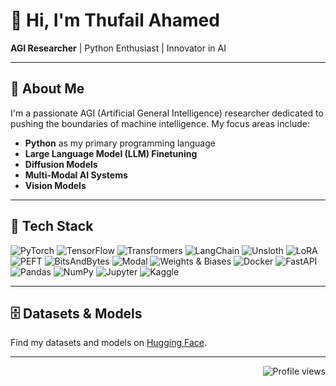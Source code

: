 # 👋 Hi, I'm Thufail Ahamed

**AGI Researcher** | Python Enthusiast | Innovator in AI

---

## 🚀 About Me

I'm a passionate AGI (Artificial General Intelligence) researcher dedicated to pushing the boundaries of machine intelligence. My focus areas include:

- **Python** as my primary programming language
- **Large Language Model (LLM) Finetuning**
- **Diffusion Models**
- **Multi-Modal AI Systems**
- **Vision Models**

---

## 🚀 Tech Stack
![PyTorch](https://img.shields.io/badge/-PyTorch-EE4C2C?style=flat-square&logo=pytorch&logoColor=white)
![TensorFlow](https://img.shields.io/badge/-TensorFlow-FF6F00?style=flat-square&logo=tensorflow&logoColor=white)
![Transformers](https://img.shields.io/badge/-Transformers-FFB300?style=flat-square&logo=huggingface&logoColor=black)
![LangChain](https://img.shields.io/badge/-LangChain-0FA36B?style=flat-square&logo=chainlink&logoColor=white)
![Unsloth](https://img.shields.io/badge/-Unsloth-333333?style=flat-square&logo=github&logoColor=white)
![LoRA](https://img.shields.io/badge/-LoRA-8A2BE2?style=flat-square)
![PEFT](https://img.shields.io/badge/-PEFT-FF69B4?style=flat-square)
![BitsAndBytes](https://img.shields.io/badge/-BitsAndBytes-000000?style=flat-square)
![Modal](https://img.shields.io/badge/-Modal-000000?style=flat-square&logo=vercel&logoColor=white)
![Weights & Biases](https://img.shields.io/badge/-W&B-FFBE00?style=flat-square&logo=weightsandbiases&logoColor=black)
![Docker](https://img.shields.io/badge/-Docker-2496ED?style=flat-square&logo=docker&logoColor=white)
![FastAPI](https://img.shields.io/badge/-FastAPI-009688?style=flat-square&logo=fastapi&logoColor=white)
![Pandas](https://img.shields.io/badge/-Pandas-150458?style=flat-square&logo=pandas)
![NumPy](https://img.shields.io/badge/-NumPy-013243?style=flat-square&logo=numpy&logoColor=white)
![Jupyter](https://img.shields.io/badge/-Jupyter-F37626?style=flat-square&logo=jupyter&logoColor=white)
![Kaggle](https://img.shields.io/badge/-Kaggle-20BEFF?style=flat-square&logo=kaggle)

---

## 🗄️ Datasets & Models

Find my datasets and models on [Hugging Face](https://huggingface.co/Thufail).

---

<p align="right">
  <img src="https://komarev.com/ghpvc/?username=Thufailahamed" alt="Profile views" />
</p>
